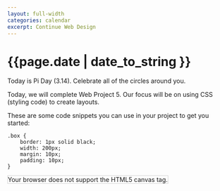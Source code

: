 ```yaml
---
layout: full-width
categories: calendar
excerpt: Continue Web Design
---
```

# {{page.date | date_to_string }} #
<span style="cursor:url('/img/pie.gif'),auto;">
<div class="panel"><p>Today is Pi Day (3.14).  Celebrate all of the circles around you.</p></div>



Today, we will complete Web Project 5.  Our focus will be on using CSS (styling code) to create layouts.


These are some code snippets you can use in your project to get you started:

    .box {
        border: 1px solid black;
        width: 200px;
        margin: 10px;
        padding: 10px;
    }
</span>


<canvas id="myCanvas" width="200" height="100" style="border:1px solid #d3d3d3;">
Your browser does not support the HTML5 canvas tag.</canvas>

<script>

var c=document.getElementById("myCanvas");
var ctx=c.getContext("2d");
ctx.beginPath();
ctx.arc(95,50,40,0,2*Math.PI);
ctx.stroke();

</script> 


    
    



